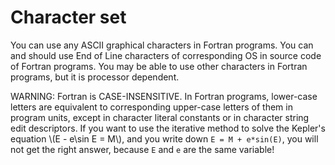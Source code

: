 # Character set

You can use any ASCII graphical characters in Fortran programs. You can and should use End of Line characters of corresponding OS in source code of Fortran programs. You may be able to use other characters in Fortran programs, but it is processor dependent.

WARNING: Fortran is CASE-INSENSITIVE. In Fortran programs, lower-case letters are equivalent to corresponding upper-case letters of them in program units, except in character literal constants or in character string edit descriptors. If you want to use the iterative method to solve the Kepler's equation \\(E - e\sin E = M\\), and you write down `E = M + e*sin(E)`, you will not get the right answer, because `E` and `e` are the same variable!
